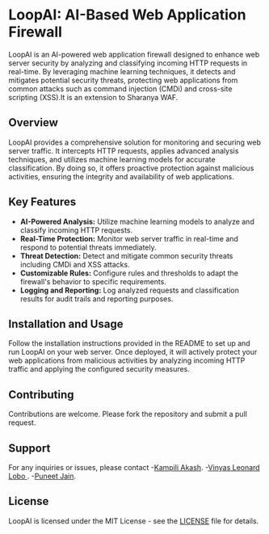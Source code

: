 # LoopAI: AI-Based Web Application Firewall

LoopAI is an AI-powered web application firewall designed to enhance web server security by analyzing and classifying incoming HTTP requests in real-time. By leveraging machine learning techniques, it detects and mitigates potential security threats, protecting web applications from common attacks such as command injection (CMDi) and cross-site scripting (XSS).It is an extension to Sharanya WAF.

## Overview

LoopAI provides a comprehensive solution for monitoring and securing web server traffic. It intercepts HTTP requests, applies advanced analysis techniques, and utilizes machine learning models for accurate classification. By doing so, it offers proactive protection against malicious activities, ensuring the integrity and availability of web applications.

## Key Features

- **AI-Powered Analysis:** Utilize machine learning models to analyze and classify incoming HTTP requests.
- **Real-Time Protection:** Monitor web server traffic in real-time and respond to potential threats immediately.
- **Threat Detection:** Detect and mitigate common security threats including CMDi and XSS attacks.
- **Customizable Rules:** Configure rules and thresholds to adapt the firewall's behavior to specific requirements.
- **Logging and Reporting:** Log analyzed requests and classification results for audit trails and reporting purposes.

## Installation and Usage

Follow the installation instructions provided in the README to set up and run LoopAI on your web server. Once deployed, it will actively protect your web applications from malicious activities by analyzing incoming HTTP traffic and applying the configured security measures.

## Contributing
Contributions are welcome. Please fork the repository and submit a pull request.

## Support
For any inquiries or issues, please contact 
-[Kampili Akash](mailto:kampiliakash154@email.com).
-[Vinyas Leonard Lobo ](mailto:leovin.lobo87@gmail.com).
-[Puneet Jain](mailto:21btrcc030@jainuniversity.ac.in).


## License
LoopAI is licensed under the MIT License - see the [LICENSE](LICENSE) file for details.
